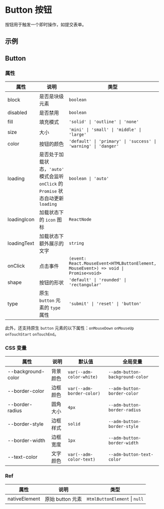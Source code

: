 # Button 按钮

按钮用于触发一个即时操作，如提交表单。

## 示例

<code src="./demos/demo1.tsx"></code>

## Button

### 属性

| 属性 | 说明 | 类型 | 默认值 |
| --- | --- | --- | --- |
| block | 是否是块级元素 | `boolean` | `false` |
| disabled | 是否禁用 | `boolean` | `false` |
| fill | 填充模式 | `'solid' \| 'outline' \| 'none'` | `'solid'` |
| size | 大小 | `'mini' \| 'small' \| 'middle' \| 'large'` | `'middle'` |
| color | 按钮的颜色 | `'default' \| 'primary' \| 'success' \| 'warning' \| 'danger'` | `'default'` |
| loading | 是否处于加载状态，`'auto'` 模式会监听 `onClick` 的 `Promise` 状态自动更新 `loading` | `boolean \| 'auto'` | `false` |
| loadingIcon | 加载状态下的 `icon` 图标 | `ReactNode` | `<DotLoading color='currentColor' />` |
| loadingText | 加载状态下额外展示的文字 | `string` | - |
| onClick | 点击事件 | `(event: React.MouseEvent<HTMLButtonElement, MouseEvent>) => void \| Promise<void>` | - |
| shape | 按钮的形状 | `'default' \| 'rounded' \| 'rectangular'` | `'default'` |
| type | 原生 `button` 元素的 `type` 属性 | `'submit' \| 'reset' \| 'button'` | `'button'` |

此外，还支持原生 `button` 元素的以下属性：`onMouseDown` `onMouseUp` `onTouchStart` `onTouchEnd`。

### CSS 变量

| 属性               | 说明     | 默认值                    | 全局变量                        |
| ------------------ | -------- | ------------------------- | ------------------------------- |
| --background-color | 背景颜色 | `var(--adm-color-white)`  | `--adm-button-background-color` |
| --border-color     | 边框颜色 | `var(--adm-border-color)` | `--adm-button-border-color`     |
| --border-radius    | 圆角大小 | `4px`                     | `--adm-button-border-radius`    |
| --border-style     | 边框样式 | `solid`                   | `--adm-button-border-style`     |
| --border-width     | 边框宽度 | `1px`                     | `--adm-button-border-width`     |
| --text-color       | 文字颜色 | `var(--adm-color-text)`   | `--adm-button-text-color`       |

### Ref

| 属性          | 说明             | 类型                          |
| ------------- | ---------------- | ----------------------------- |
| nativeElement | 原始 button 元素 | `HtmlButtonElement` \| `null` |
